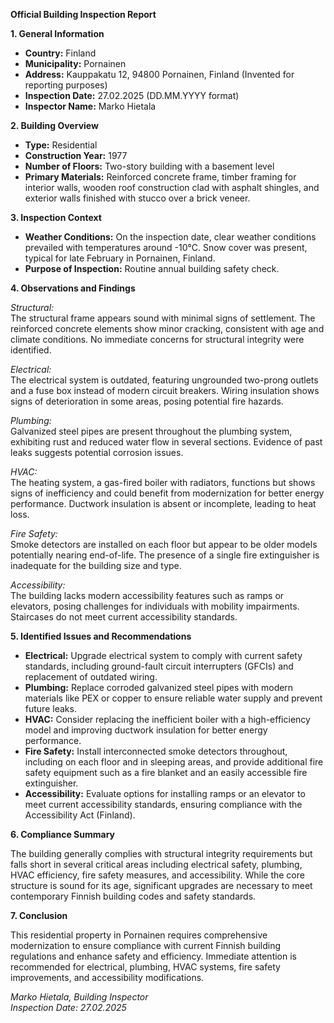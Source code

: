 **Official Building Inspection Report**

**1. General Information**

- **Country:** Finland
- **Municipality:** Pornainen
- **Address:** Kauppakatu 12, 94800 Pornainen, Finland (Invented for reporting purposes)
- **Inspection Date:** 27.02.2025 (DD.MM.YYYY format)
- **Inspector Name:** Marko Hietala

**2. Building Overview**

- **Type:** Residential
- **Construction Year:** 1977
- **Number of Floors:** Two-story building with a basement level
- **Primary Materials:** Reinforced concrete frame, timber framing for interior walls, wooden roof construction clad with asphalt shingles, and exterior walls finished with stucco over a brick veneer.

**3. Inspection Context**

- **Weather Conditions:** On the inspection date, clear weather conditions prevailed with temperatures around -10°C. Snow cover was present, typical for late February in Pornainen, Finland.
- **Purpose of Inspection:** Routine annual building safety check.

**4. Observations and Findings**

*Structural:*  
The structural frame appears sound with minimal signs of settlement. The reinforced concrete elements show minor cracking, consistent with age and climate conditions. No immediate concerns for structural integrity were identified.

*Electrical:*  
The electrical system is outdated, featuring ungrounded two-prong outlets and a fuse box instead of modern circuit breakers. Wiring insulation shows signs of deterioration in some areas, posing potential fire hazards.

*Plumbing:*  
Galvanized steel pipes are present throughout the plumbing system, exhibiting rust and reduced water flow in several sections. Evidence of past leaks suggests potential corrosion issues.

*HVAC:*  
The heating system, a gas-fired boiler with radiators, functions but shows signs of inefficiency and could benefit from modernization for better energy performance. Ductwork insulation is absent or incomplete, leading to heat loss.

*Fire Safety:*  
Smoke detectors are installed on each floor but appear to be older models potentially nearing end-of-life. The presence of a single fire extinguisher is inadequate for the building size and type.

*Accessibility:*  
The building lacks modern accessibility features such as ramps or elevators, posing challenges for individuals with mobility impairments. Staircases do not meet current accessibility standards.

**5. Identified Issues and Recommendations**

- **Electrical:** Upgrade electrical system to comply with current safety standards, including ground-fault circuit interrupters (GFCIs) and replacement of outdated wiring.
- **Plumbing:** Replace corroded galvanized steel pipes with modern materials like PEX or copper to ensure reliable water supply and prevent future leaks.
- **HVAC:** Consider replacing the inefficient boiler with a high-efficiency model and improving ductwork insulation for better energy performance.
- **Fire Safety:** Install interconnected smoke detectors throughout, including on each floor and in sleeping areas, and provide additional fire safety equipment such as a fire blanket and an easily accessible fire extinguisher.
- **Accessibility:** Evaluate options for installing ramps or an elevator to meet current accessibility standards, ensuring compliance with the Accessibility Act (Finland).

**6. Compliance Summary**

The building generally complies with structural integrity requirements but falls short in several critical areas including electrical safety, plumbing, HVAC efficiency, fire safety measures, and accessibility. While the core structure is sound for its age, significant upgrades are necessary to meet contemporary Finnish building codes and safety standards.

**7. Conclusion**

This residential property in Pornainen requires comprehensive modernization to ensure compliance with current Finnish building regulations and enhance safety and efficiency. Immediate attention is recommended for electrical, plumbing, HVAC systems, fire safety improvements, and accessibility modifications. 

_Marko Hietala, Building Inspector_  
_Inspection Date: 27.02.2025_
